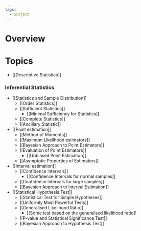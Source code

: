 ```yaml
---
tags:
  - Subject
---
```


# Overview

# Topics
- [[Descriptive Statistics]]
### Inferential Statistics
- [[Statistics and Sample Distribution]]
	- [[Order Statistics]]
	- [[Sufficient Statistics]]
		- [[Minimal Sufficiency for Statistics]]
	- [[Complete Statistics]]
	- [[Ancillary Statistic]]
- [[Point estimation]]
	- [[Method of Moments]]
	- [[Maximum Likelihood estimators]]
	- [[Bayesian Approach to Point Estimators]]
	- [[Evaluation of Point Estimators]]
		- [[Unbiased Point Estimation]]
	- [[Asymptotic Properties of Estimators]]
- [[Interval estimation]]
	- [[Confidence Intervals]]
		- [[Confidence Intervals for normal samples]]
	- [[Confidence Intervals for large samples]]
	- [[Bayesian Approach to Interval Estimation]]
- [[Statistical Hypothesis Test]]
	- [[Statistical Test for Simple Hypotheses]]
	- [[Uniformly Most Powerful Tests]]
	- [[Generalised Likelihood Ratio]]
		- [[Some test based on the generalised likelihood ratio]]
	- [[P-value and Statistical Significance Test]]
	- [[Bayesian Approach to Hypothesis Test]]